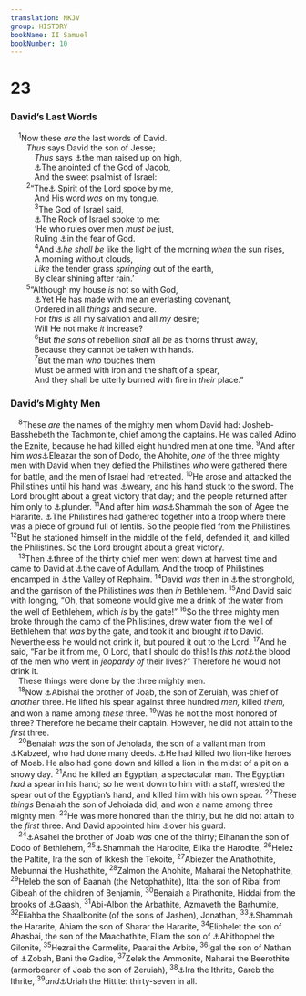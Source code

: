 ```yaml
---
translation: NKJV
group: HISTORY
bookName: II Samuel 
bookNumber: 10
---
```


<div class="title"><h1>23</h1><h3>David’s Last Words</h3></div>
<span class="verse 2sa_23_1"> <sup>1</sup>Now these <i>are</i> the last words of David.<br/>  <i>Thus</i> says David the son of Jesse;<br/>   <i>Thus</i> says <a data-toggle="tooltip" data-placement="bottom" title="2 Sam. 7:12–16; Ps. 89:29">⚓</a>the man raised up on high,<br/>   <a data-toggle="tooltip" data-placement="bottom" title="2 Sam. 7:8, 9; Ps. 78:70, 71">⚓</a>The anointed of the God of Jacob,<br/>   And the sweet psalmist of Israel:<br/></span>
<span class="verse 2sa_23_2">  <sup>2</sup>“The<a data-toggle="tooltip" data-placement="bottom" title="1 Sam. 16:12, 13; Ps. 89:20">⚓</a> Spirit of the Lord spoke by me,<br/>   And His word <i>was</i> on my tongue.<br/></span>
<span class="verse 2sa_23_3">   <sup>3</sup>The God of Israel said,<br/>   <a data-toggle="tooltip" data-placement="bottom" title="Matt. 22:43; (2 Pet. 1:21)">⚓</a>The Rock of Israel spoke to me:<br/>   ‘He who rules over men <i>must</i> <i>be</i> just,<br/>   Ruling <a data-toggle="tooltip" data-placement="bottom" title="(Deut. 32:4)">⚓</a>in the fear of God.<br/></span>
<span class="verse 2sa_23_4">   <sup>4</sup>And <a data-toggle="tooltip" data-placement="bottom" title="Ex. 18:21; (Is. 11:1–5)">⚓</a><i>he</i> <i>shall</i> <i>be</i> like the light of the morning <i>when</i> the sun rises,<br/>   A morning without clouds,<br/>   <i>Like</i> the tender grass <i>springing</i> out of the earth,<br/>   By clear shining after rain.’<br/></span>
<span class="verse 2sa_23_5">  <sup>5</sup>“Although my house <i>is</i> not so with God,<br/>   <a data-toggle="tooltip" data-placement="bottom" title="Ps. 89:36; Is. 60:1">⚓</a>Yet He has made with me an everlasting covenant,<br/>   Ordered in all <i>things</i> and secure.<br/>   For <i>this</i> <i>is</i> all my salvation and all <i>my</i> desire;<br/>   Will He not make <i>it</i> increase?<br/></span>
<span class="verse 2sa_23_6">   <sup>6</sup>But <i>the</i> <i>sons</i> of rebellion <i>shall</i> all <i>be</i> as thorns thrust away,<br/>   Because they cannot be taken with hands.<br/></span>
<span class="verse 2sa_23_7">   <sup>7</sup>But the man <i>who</i> touches them<br/>   Must be armed with iron and the shaft of a spear,<br/>   And they shall be utterly burned with fire in <i>their</i> place.”<br/></span>
<div class="title"><h3>David’s Mighty Men</h3></div>
<span class="verse 2sa_23_8"> <sup>8</sup>These <i>are</i> the names of the mighty men whom David had: Josheb-Basshebeth the Tachmonite, chief among the captains. He was called Adino the Eznite, because he had killed eight hundred men at one time. </span>
<span class="verse 2sa_23_9"><sup>9</sup>And after him <i>was</i><a data-toggle="tooltip" data-placement="bottom" title="2 Sam. 7:12; Ps. 89:29; Is. 55:3">⚓</a>Eleazar the son of Dodo, the Ahohite, <i>one</i> of the three mighty men with David when they defied the Philistines <i>who</i> were gathered there for battle, and the men of Israel had retreated. </span>
<span class="verse 2sa_23_10"><sup>10</sup>He arose and attacked the Philistines until his hand was <a data-toggle="tooltip" data-placement="bottom" title="1 Chr. 11:12; 27:4">⚓</a>weary, and his hand stuck to the sword. The Lord brought about a great victory that day; and the people returned after him only to <a data-toggle="tooltip" data-placement="bottom" title="Judg. 8:4">⚓</a>plunder. </span>
<span class="verse 2sa_23_11"><sup>11</sup>And after him <i>was</i><a data-toggle="tooltip" data-placement="bottom" title="1 Sam. 30:24, 25">⚓</a>Shammah the son of Agee the Hararite. <a data-toggle="tooltip" data-placement="bottom" title="1 Chr. 11:27">⚓</a>The Philistines had gathered together into a troop where there was a piece of ground full of lentils. So the people fled from the Philistines. </span>
<span class="verse 2sa_23_12"><sup>12</sup>But he stationed himself in the middle of the field, defended it, and killed the Philistines. So the Lord brought about a great victory.<br/></span>
<span class="verse 2sa_23_13"> <sup>13</sup>Then <a data-toggle="tooltip" data-placement="bottom" title="1 Chr. 11:13, 14">⚓</a>three of the thirty chief men went down at harvest time and came to David at <a data-toggle="tooltip" data-placement="bottom" title="1 Chr. 11:15">⚓</a>the cave of Adullam. And the troop of Philistines encamped in <a data-toggle="tooltip" data-placement="bottom" title="1 Sam. 22:1">⚓</a>the Valley of Rephaim. </span>
<span class="verse 2sa_23_14"><sup>14</sup>David <i>was</i> then in <a data-toggle="tooltip" data-placement="bottom" title="2 Sam. 5:18">⚓</a>the stronghold, and the garrison of the Philistines <i>was</i> then <i>in</i> Bethlehem. </span>
<span class="verse 2sa_23_15"><sup>15</sup>And David said with longing, “Oh, that someone would give me a drink of the water from the well of Bethlehem, which <i>is</i> by the gate!” </span>
<span class="verse 2sa_23_16"><sup>16</sup>So the three mighty men broke through the camp of the Philistines, drew water from the well of Bethlehem that <i>was</i> by the gate, and took it and brought <i>it</i> to David. Nevertheless he would not drink it, but poured it out to the Lord. </span>
<span class="verse 2sa_23_17"><sup>17</sup>And he said, “Far be it from me, O Lord, that I should do this! Is <i>this</i> <i>not</i><a data-toggle="tooltip" data-placement="bottom" title="1 Sam. 22:4, 5">⚓</a>the blood of the men who went in <i>jeopardy</i> <i>of</i> their lives?” Therefore he would not drink it.<br/> These things were done by the three mighty men.<br/></span>
<span class="verse 2sa_23_18"> <sup>18</sup>Now <a data-toggle="tooltip" data-placement="bottom" title="(Lev. 17:10)">⚓</a>Abishai the brother of Joab, the son of Zeruiah, was chief of <i>another</i> three. He lifted his spear against three hundred <i>men,</i> killed <i>them,</i> and won a name among <i>these</i> three. </span>
<span class="verse 2sa_23_19"><sup>19</sup>Was he not the most honored of three? Therefore he became their captain. However, he did not attain to the <i>first</i> three.<br/></span>
<span class="verse 2sa_23_20"> <sup>20</sup>Benaiah <i>was</i> the son of Jehoiada, the son of a valiant man from <a data-toggle="tooltip" data-placement="bottom" title="2 Sam. 21:17; 1 Chr. 11:20">⚓</a>Kabzeel, who had done many deeds. <a data-toggle="tooltip" data-placement="bottom" title="Josh. 15:21">⚓</a>He had killed two lion-like heroes of Moab. He also had gone down and killed a lion in the midst of a pit on a snowy day. </span>
<span class="verse 2sa_23_21"><sup>21</sup>And he killed an Egyptian, a spectacular man. The Egyptian <i>had</i> a spear in his hand; so he went down to him with a staff, wrested the spear out of the Egyptian’s hand, and killed him with his own spear. </span>
<span class="verse 2sa_23_22"><sup>22</sup>These <i>things</i> Benaiah the son of Jehoiada did, and won a name among three mighty men. </span>
<span class="verse 2sa_23_23"><sup>23</sup>He was more honored than the thirty, but he did not attain to the <i>first</i> three. And David appointed him <a data-toggle="tooltip" data-placement="bottom" title="Ex. 15:15">⚓</a>over his guard.<br/></span>
<span class="verse 2sa_23_24"> <sup>24</sup><a data-toggle="tooltip" data-placement="bottom" title="2 Sam. 8:18; 20:23">⚓</a>Asahel the brother of Joab <i>was</i> one of the thirty; Elhanan the son of Dodo of Bethlehem, </span>
<span class="verse 2sa_23_25"><sup>25</sup><a data-toggle="tooltip" data-placement="bottom" title="2 Sam. 2:18; 1 Chr. 27:7">⚓</a>Shammah the Harodite, Elika the Harodite, </span>
<span class="verse 2sa_23_26"><sup>26</sup>Helez the Paltite, Ira the son of Ikkesh the Tekoite, </span>
<span class="verse 2sa_23_27"><sup>27</sup>Abiezer the Anathothite, Mebunnai the Hushathite, </span>
<span class="verse 2sa_23_28"><sup>28</sup>Zalmon the Ahohite, Maharai the Netophathite, </span>
<span class="verse 2sa_23_29"><sup>29</sup>Heleb the son of Baanah (the Netophathite), Ittai the son of Ribai from Gibeah of the children of Benjamin, </span>
<span class="verse 2sa_23_30"><sup>30</sup>Benaiah a Pirathonite, Hiddai from the brooks of <a data-toggle="tooltip" data-placement="bottom" title="1 Chr. 11:27">⚓</a>Gaash, </span>
<span class="verse 2sa_23_31"><sup>31</sup>Abi-Albon the Arbathite, Azmaveth the Barhumite, </span>
<span class="verse 2sa_23_32"><sup>32</sup>Eliahba the Shaalbonite (of the sons of Jashen), Jonathan, </span>
<span class="verse 2sa_23_33"><sup>33</sup><a data-toggle="tooltip" data-placement="bottom" title="Judg. 2:9">⚓</a>Shammah the Hararite, Ahiam the son of Sharar the Hararite, </span>
<span class="verse 2sa_23_34"><sup>34</sup>Eliphelet the son of Ahasbai, the son of the Maachathite, Eliam the son of <a data-toggle="tooltip" data-placement="bottom" title="2 Sam. 23:11">⚓</a>Ahithophel the Gilonite, </span>
<span class="verse 2sa_23_35"><sup>35</sup>Hezrai the Carmelite, Paarai the Arbite, </span>
<span class="verse 2sa_23_36"><sup>36</sup>Igal the son of Nathan of <a data-toggle="tooltip" data-placement="bottom" title="2 Sam. 15:12">⚓</a>Zobah, Bani the Gadite, </span>
<span class="verse 2sa_23_37"><sup>37</sup>Zelek the Ammonite, Naharai the Beerothite (armorbearer of Joab the son of Zeruiah), </span>
<span class="verse 2sa_23_38"><sup>38</sup><a data-toggle="tooltip" data-placement="bottom" title="2 Sam. 8:3">⚓</a>Ira the Ithrite, Gareb the Ithrite, </span>
<span class="verse 2sa_23_39"><sup>39</sup><i>and</i><a data-toggle="tooltip" data-placement="bottom" title="1 Chr. 2:53">⚓</a>Uriah the Hittite: thirty-seven in all.<br/></span>
